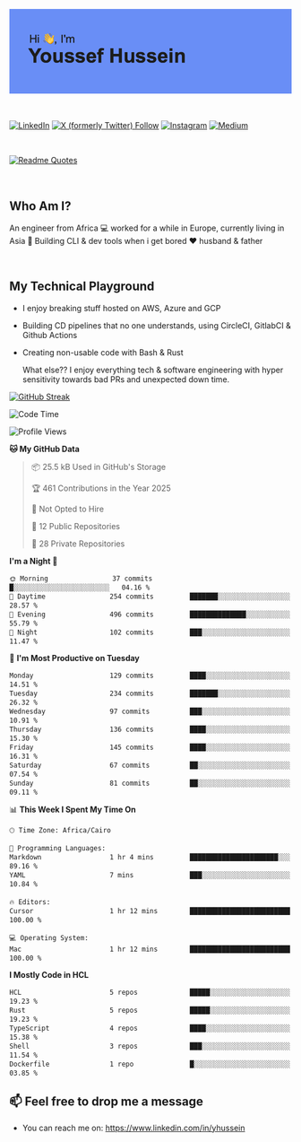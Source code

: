 [![Youssef's GitHub Banner](./assets/youssef-hussein.png)](https://github.com/yorki404)

</br>

[![LinkedIn](https://img.shields.io/badge/linkedin-%230077B5.svg?style=for-the-badge&logo=linkedin&logoColor=white)](https://www.linkedin.com/in/yhussein/)
[![X (formerly Twitter) Follow](https://img.shields.io/twitter/follow/devqikHQ?style=for-the-badge&logo=X&logoColor=White&labelColor=White)](https://twitter.com/devqikHQ)
[![Instagram](https://img.shields.io/badge/devqik-E4405F?style=for-the-badge&logo=Instagram&logoColor=white)](https://instagram.com/devqik)
[![Medium](https://img.shields.io/badge/Medium-12100E?style=for-the-badge&logo=medium&logoColor=white)](https://medium.com/@devqik)

</br>

[![Readme Quotes](https://quotes-github-readme.vercel.app/api?type=horizontal&theme=dark)](https://github.com/piyushsuthar/github-readme-quotes)

</br>

## Who Am I?

An engineer from Africa  💻  worked for a while in Europe, currently living in Asia 📡  Building CLI & dev tools when i get bored ❤️ husband & father

</br>

## My Technical Playground

- I enjoy breaking stuff hosted on AWS, Azure and GCP
- Building CD pipelines that no one understands, using CircleCI, GitlabCI & Github Actions
- Creating non-usable code with Bash & Rust

  What else?? I enjoy everything tech & software engineering with hyper sensitivity towards bad PRs and unexpected down time.

[![GitHub Streak](https://streak-stats.demolab.com/?user=devqik&theme=dark)](https://git.io/streak-stats)

<!--START_SECTION:waka-->
![Code Time](http://img.shields.io/badge/Code%20Time-1%2C044%20hrs%2054%20mins-blue)

![Profile Views](http://img.shields.io/badge/Profile%20Views-0-blue)

**🐱 My GitHub Data** 

> 📦 25.5 kB Used in GitHub's Storage 
 > 
> 🏆 461 Contributions in the Year 2025
 > 
> 🚫 Not Opted to Hire
 > 
> 📜 12 Public Repositories 
 > 
> 🔑 28 Private Repositories 
 > 
**I'm a Night 🦉** 

```text
🌞 Morning                37 commits          █░░░░░░░░░░░░░░░░░░░░░░░░   04.16 % 
🌆 Daytime                254 commits         ███████░░░░░░░░░░░░░░░░░░   28.57 % 
🌃 Evening                496 commits         ██████████████░░░░░░░░░░░   55.79 % 
🌙 Night                  102 commits         ███░░░░░░░░░░░░░░░░░░░░░░   11.47 % 
```
📅 **I'm Most Productive on Tuesday** 

```text
Monday                   129 commits         ████░░░░░░░░░░░░░░░░░░░░░   14.51 % 
Tuesday                  234 commits         ███████░░░░░░░░░░░░░░░░░░   26.32 % 
Wednesday                97 commits          ███░░░░░░░░░░░░░░░░░░░░░░   10.91 % 
Thursday                 136 commits         ████░░░░░░░░░░░░░░░░░░░░░   15.30 % 
Friday                   145 commits         ████░░░░░░░░░░░░░░░░░░░░░   16.31 % 
Saturday                 67 commits          ██░░░░░░░░░░░░░░░░░░░░░░░   07.54 % 
Sunday                   81 commits          ██░░░░░░░░░░░░░░░░░░░░░░░   09.11 % 
```


📊 **This Week I Spent My Time On** 

```text
🕑︎ Time Zone: Africa/Cairo

💬 Programming Languages: 
Markdown                 1 hr 4 mins         ██████████████████████░░░   89.16 % 
YAML                     7 mins              ███░░░░░░░░░░░░░░░░░░░░░░   10.84 % 

🔥 Editors: 
Cursor                   1 hr 12 mins        █████████████████████████   100.00 % 

💻 Operating System: 
Mac                      1 hr 12 mins        █████████████████████████   100.00 % 
```

**I Mostly Code in HCL** 

```text
HCL                      5 repos             █████░░░░░░░░░░░░░░░░░░░░   19.23 % 
Rust                     5 repos             █████░░░░░░░░░░░░░░░░░░░░   19.23 % 
TypeScript               4 repos             ████░░░░░░░░░░░░░░░░░░░░░   15.38 % 
Shell                    3 repos             ███░░░░░░░░░░░░░░░░░░░░░░   11.54 % 
Dockerfile               1 repo              █░░░░░░░░░░░░░░░░░░░░░░░░   03.85 % 
```




<!--END_SECTION:waka-->

## 📫 Feel free to drop me a message
- You can reach me on: https://www.linkedin.com/in/yhussein
